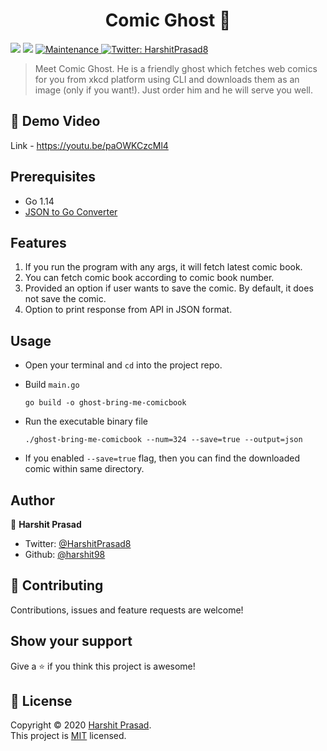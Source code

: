 <h1 align="center">Comic Ghost 👻</h1>
<p>
    <img src='https://img.shields.io/badge/maintainer-harshit98-blue' />
  <img src="https://img.shields.io/badge/license-MIT-blue" />
  <a href="https://github.com/itsfadnis/coronavirus-india/graphs/commit-activity" target="_blank">
    <img alt="Maintenance" src="https://img.shields.io/badge/Maintained%3F-yes-green.svg" />
  </a>
  <a href="https://twitter.com/HarshitPrasad8" target="_blank">
    <img alt="Twitter: HarshitPrasad8" src="https://img.shields.io/twitter/follow/HarshitPrasad8.svg?style=social" />
  </a>
</p>

> Meet Comic Ghost. He is a friendly ghost which fetches web comics for you from xkcd platform using CLI and downloads them as an image (only if you want!).
> Just order him and he will serve you well.

## 🎥 Demo Video

Link - https://youtu.be/paOWKCzcMl4

## Prerequisites

- Go 1.14
- [JSON to Go Converter](https://mholt.github.io/json-to-go/)

## Features

1. If you run the program with any args, it will fetch latest comic book.
2. You can fetch comic book according to comic book number.
3. Provided an option if user wants to save the comic. By default, it does not save the comic.
4. Option to print response from API in JSON format.

## Usage

- Open your terminal and `cd` into the project repo.

- Build `main.go`
  ```
  go build -o ghost-bring-me-comicbook  
  ```

- Run the executable binary file
  ```
  ./ghost-bring-me-comicbook --num=324 --save=true --output=json 
  ```

- If you enabled `--save=true` flag, then you can find the downloaded comic within same directory.

## Author

👤 **Harshit Prasad**

* Twitter: [@HarshitPrasad8](https://twitter.com/HarshitPrasad8)
* Github: [@harshit98](https://github.com/harshit98)

## 🤝 Contributing

Contributions, issues and feature requests are welcome!

## Show your support

Give a ⭐️ if you think this project is awesome!

## 📝 License

Copyright © 2020 [Harshit Prasad](https://github.com/harshit98).<br />
This project is [MIT](https://github.com/harshit98/Comic-Ghost/blob/master/LICENSE) licensed.
